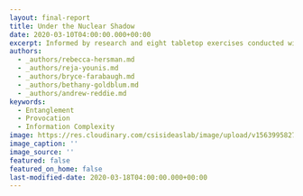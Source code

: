 ```yaml
---
layout: final-report
title: Under the Nuclear Shadow
date: 2020-03-10T04:00:00.000+00:00
excerpt: Informed by research and eight tabletop exercises conducted with nearly 150 participants overall, this two-year study examines implications of the emerging strategic situational awareness ecosystem and its impact on crisis decisionmaking.
authors:
  - _authors/rebecca-hersman.md
  - _authors/reja-younis.md
  - _authors/bryce-farabaugh.md
  - _authors/bethany-goldblum.md
  - _authors/andrew-reddie.md
keywords:
  - Entanglement
  - Provocation
  - Information Complexity
image: https://res.cloudinary.com/csisideaslab/image/upload/v1563995827/on-the-radar/smallsat.jpg
image_caption: ''
image_source: ''
featured: false
featured_on_home: false
last-modified-date: 2020-03-18T04:00:00.000+00:00
---
```

